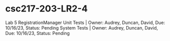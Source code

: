 # csc217-203-LR2-4
Lab 5
RegistrationManager Unit Tests | Owner: Audrey, Duncan, David, Due: 10/16/23, Status: Pending
System Tests | Owner: Audrey, Duncan, David, Due: 10/16/23, Status: Pending
